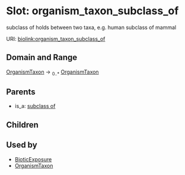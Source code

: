 
# Slot: organism_taxon_subclass_of


subclass of holds between two taxa, e.g. human subclass of mammal

URI: [biolink:organism_taxon_subclass_of](https://w3id.org/biolink/vocab/organism_taxon_subclass_of)


## Domain and Range

[OrganismTaxon](OrganismTaxon.md) &#8594;  <sub>0..*</sub> [OrganismTaxon](OrganismTaxon.md)

## Parents

 *  is_a: [subclass of](subclass_of.md)

## Children


## Used by

 * [BioticExposure](BioticExposure.md)
 * [OrganismTaxon](OrganismTaxon.md)
